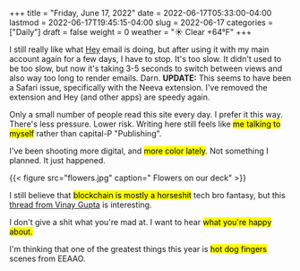 +++
title = "Friday, June 17, 2022"
date = 2022-06-17T05:33:00-04:00
lastmod = 2022-06-17T19:45:15-04:00
slug = 2022-06-17
categories = ["Daily"]
draft = false
weight = 0
weather = "☀️ Clear +64°F"
+++

I still really like what [Hey](https://www.hey.com) email is doing, but after using it with my main account again for a few days, I have to stop. It's too slow. It didn't used to be too slow, but now it's taking 3-5 seconds to switch between views and also way too long to render emails. Darn. **UPDATE:** This seems to have been a Safari issue, specifically with the Neeva extension. I've removed the extension and Hey (and other apps) are speedy again.

Only a small number of people read this site every day. I prefer it this way. There's less pressure. Lower risk. Writing here still feels like <mark>me talking to myself</mark> rather than capital-P "Publishing".

I've been shooting more digital, and <mark>more color lately</mark>. Not something I planned. It just happened.

{{< figure src="flowers.jpg" caption=" Flowers on our deck" >}}



I still believe that <mark>blockchain is mostly a horseshit</mark> tech bro fantasy, but this [thread from Vinay Gupta](https://twitter.com/leashless/status/1537602510935973888) is interesting.

I don't give a shit what you're mad at. I want to hear <mark>what you're happy about.</mark>

I'm thinking that one of the  greatest things this year is <mark>hot dog fingers</mark> scenes from EEAAO.

[//]: # "Exported with love from a post written in Org mode"
[//]: # "- https://github.com/kaushalmodi/ox-hugo"
